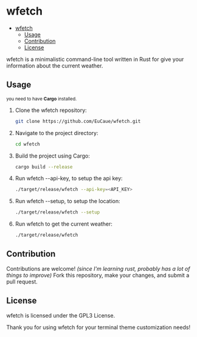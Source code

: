# wfetch

<!--toc:start-->

- [wfetch](#wfetch)
  - [Usage](#usage)
  - [Contribution](#contribution)
  - [License](#license)
  <!--toc:end-->

wfetch is a minimalistic command-line tool written in Rust for give your information about the current weather.

## Usage

<small>you need to have **Cargo** installed.</small>

1. Clone the wfetch repository:

   ```bash
   git clone https://github.com/EuCaue/wfetch.git
   ```

2. Navigate to the project directory:

   ```bash
   cd wfetch
   ```

3. Build the project using Cargo:

   ```bash
   cargo build --release
   ```

4. Run wfetch --api-key, to setup the api key:

   ```bash
   ./target/release/wfetch --api-key=<API_KEY>
   ```

5. Run wfetch --setup, to setup the location:

   ```bash
   ./target/release/wfetch --setup
   ```

6. Run wfetch to get the current weather:

   ```bash
   ./target/release/wfetch
   ```

## Contribution

Contributions are welcome! _(since I'm learning rust, probably has a lot of things to improve)_ Fork this repository, make your changes, and submit a pull request.

## License

wfetch is licensed under the GPL3 License.

Thank you for using wfetch for your terminal theme customization needs!
